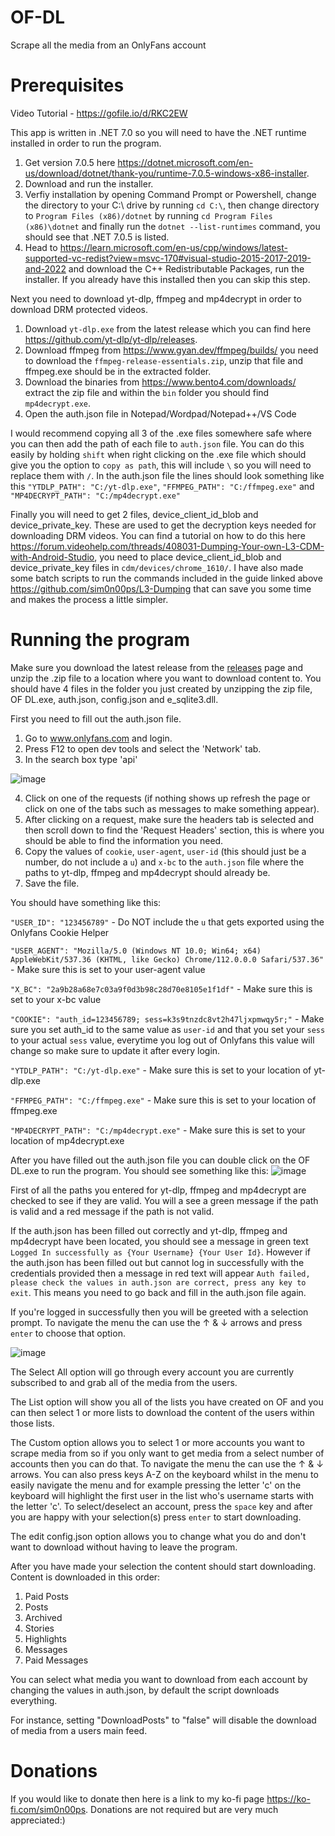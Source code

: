 # OF-DL
Scrape all the media from an OnlyFans account

# Prerequisites
Video Tutorial - https://gofile.io/d/RKC2EW

This app is written in .NET 7.0 so you will need to have the .NET runtime installed in order to run the program.
1. Get version 7.0.5 here https://dotnet.microsoft.com/en-us/download/dotnet/thank-you/runtime-7.0.5-windows-x86-installer.
2. Download and run the installer.
3. Verfiy installation by opening Command Prompt or Powershell, change the directory to your C:\ drive by running `cd C:\`, then change directory to `Program Files (x86)/dotnet` by running `cd Program Files (x86)\dotnet` and finally run the `dotnet --list-runtimes` command, you should see that .NET 7.0.5 is listed.
4. Head to https://learn.microsoft.com/en-us/cpp/windows/latest-supported-vc-redist?view=msvc-170#visual-studio-2015-2017-2019-and-2022 and download the C++ Redistributable Packages, run the installer. If you already have this installed then you can skip this step.

Next you need to download yt-dlp, ffmpeg and mp4decrypt in order to download DRM protected videos.
1. Download `yt-dlp.exe` from the latest release which you can find here https://github.com/yt-dlp/yt-dlp/releases.
2. Download ffmpeg from https://www.gyan.dev/ffmpeg/builds/ you need to download the `ffmpeg-release-essentials.zip`, unzip that file and ffmpeg.exe should be in the extracted folder.
3. Download the binaries from https://www.bento4.com/downloads/ extract the zip file and within the `bin` folder you should find `mp4decrypt.exe`.
4. Open the auth.json file in Notepad/Wordpad/Notepad++/VS Code

I would recommend copying all 3 of the .exe files somewhere safe where you can then add the path of each file to `auth.json` file. You can do this easily by holding `shift` when right clicking on the .exe file which should give you the option to `copy as path`, this will include `\` so you will need to replace them with `/`. In the auth.json file the lines should look something like this `"YTDLP_PATH": "C:/yt-dlp.exe"`, `"FFMPEG_PATH": "C:/ffmpeg.exe"` and `"MP4DECRYPT_PATH": "C:/mp4decrypt.exe"`

Finally you will need to get 2 files, device_client_id_blob and device_private_key. These are used to get the decryption keys needed for downloading DRM videos. You can find a tutorial on how to do this here https://forum.videohelp.com/threads/408031-Dumping-Your-own-L3-CDM-with-Android-Studio, you need to place device_client_id_blob and device_private_key files in `cdm/devices/chrome_1610/`.
I have also made some batch scripts to run the commands included in the guide linked above https://github.com/sim0n00ps/L3-Dumping that can save you some time and makes the process a little simpler.

# Running the program
Make sure you download the latest release from the [releases](https://github.com/sim0n00ps/OF-DL/releases) page and unzip the .zip file to a location where you want to download content to.
You should have 4 files in the folder you just created by unzipping the zip file, OF DL.exe, auth.json, config.json and e_sqlite3.dll. 

First you need to fill out the auth.json file.
1. Go to www.onlyfans.com and login.
2. Press F12 to open dev tools and select the 'Network' tab.
3. In the search box type 'api'

![image](https://user-images.githubusercontent.com/132307467/235547370-5ef8e273-ebf7-4783-a13a-225f5959c606.png)

4. Click on one of the requests (if nothing shows up refresh the page or click on one of the tabs such as messages to make something appear).
5. After clicking on a request, make sure the headers tab is selected and then scroll down to find the 'Request Headers' section, this is where you should be able to find the information you need.
6. Copy the values of `cookie`, `user-agent`, `user-id` (this should just be a number, do not include a `u`) and `x-bc` to the `auth.json` file where the paths to yt-dlp, ffmpeg and mp4decrypt should already be.
7. Save the file.

You should have something like this:

`"USER_ID": "123456789"` - Do NOT include the `u` that gets exported using the Onlyfans Cookie Helper

`"USER_AGENT": "Mozilla/5.0 (Windows NT 10.0; Win64; x64) AppleWebKit/537.36 (KHTML, like Gecko) Chrome/112.0.0.0 Safari/537.36"` - Make sure this is set to your user-agent value

`"X_BC": "2a9b28a68e7c03a9f0d3b98c28d70e8105e1f1df"` - Make sure this is set to your x-bc value

`"COOKIE": "auth_id=123456789; sess=k3s9tnzdc8vt2h47ljxpmwqy5r;"` - Make sure you set auth_id to the same value as `user-id` and that you set your `sess` to your actual `sess` value, everytime you log out of Onlyfans this value will change so make sure to update it after every login.

`"YTDLP_PATH": "C:/yt-dlp.exe"` - Make sure this is set to your location of yt-dlp.exe 

`"FFMPEG_PATH": "C:/ffmpeg.exe"` - Make sure this is set to your location of ffmpeg.exe 

`"MP4DECRYPT_PATH": "C:/mp4decrypt.exe"` - Make sure this is set to your location of mp4decrypt.exe 


After you have filled out the auth.json file you can double click on the OF DL.exe to run the program.
You should see something like this:
![image](https://user-images.githubusercontent.com/132307467/235548153-107f3f44-aa00-4946-8432-458329142007.png)

First of all the paths you entered for yt-dlp, ffmpeg and mp4decrypt are checked to see if they are valid. You will a see a green message if the path is valid and a red message if the path is not valid.

If the auth.json has been filled out correctly and yt-dlp, ffmpeg and mp4decrypt have been located, you should see a message in green text `Logged In successfully as {Your Username} {Your User Id}`.
However if the auth.json has been filled out but cannot log in successfully with the credentials provided then a message in red text will appear `Auth failed, please check the values in auth.json are correct, press any key to exit`. This means you need to go back and fill in the auth.json file again.

If you're logged in successfully then you will be greeted with a selection prompt. To navigate the menu the can use the &#8593; & &#8595; arrows and press `enter` to choose that option.

![image](https://user-images.githubusercontent.com/132307467/235548843-d6f46c78-7615-400a-820d-ef0dfcea4531.png)

The Select All option will go through every account you are currently subscribed to and grab all of the media from the users.

The List option will show you all of the lists you have created on OF and you can then select 1 or more lists to download the content of the users within those lists.

The Custom option allows you to select 1 or more accounts you want to scrape media from so if you only want to get media from a select number of accounts then you can do that. To navigate the menu the can use the &#8593; & &#8595; arrows. You can also press keys A-Z on the keyboard whilst in the menu to easily navigate the menu and for example pressing the letter 'c' on the keyboard will highlight the first user in the list who's username starts with the letter 'c'. To select/deselect an account, press the `space` key and after you are happy with your selection(s) press `enter` to start downloading.

The edit config.json option allows you to change what you do and don't want to download without having to leave the program.

After you have made your selection the content should start downloading.
Content is downloaded in this order:
1. Paid Posts
2. Posts
3. Archived
4. Stories
5. Highlights
6. Messages
7. Paid Messages

You can select what media you want to download from each account by changing the values in auth.json, by default the script downloads everything.

For instance, setting "DownloadPosts" to "false" will disable the download of media from a users main feed.

# Donations
If you would like to donate then here is a link to my ko-fi page https://ko-fi.com/sim0n00ps. Donations are not required but are very much appreciated:)
